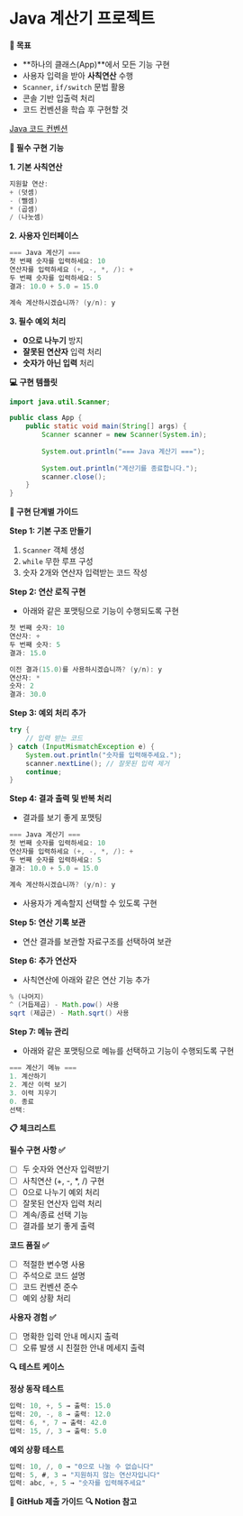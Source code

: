 # Java 계산기 프로젝트

**🎯 목표**
* **하나의 클래스(App)**에서 모든 기능 구현
* 사용자 입력을 받아 **사칙연산** 수행
* `Scanner`, `if/switch` 문법 활용
* 콘솔 기반 입출력 처리
* 코드 컨벤션을 학습 후 구현할 것

[Java 코드 컨벤션](https://naver.github.io/hackday-conventions-java/)

**🔧 필수 구현 기능**

**1. 기본 사칙연산**

```java
지원할 연산:
+ (덧셈)
- (뺄셈)  
* (곱셈)
/ (나눗셈)
```

**2. 사용자 인터페이스**

```java
=== Java 계산기 ===
첫 번째 숫자를 입력하세요: 10
연산자를 입력하세요 (+, -, *, /): +
두 번째 숫자를 입력하세요: 5
결과: 10.0 + 5.0 = 15.0

계속 계산하시겠습니까? (y/n): y
```

**3. 필수 예외 처리**
* **0으로 나누기** 방지
* **잘못된 연산자** 입력 처리
* **숫자가 아닌 입력** 처리

**💻 구현 템플릿**

```java
import java.util.Scanner;

public class App {
    public static void main(String[] args) {
        Scanner scanner = new Scanner(System.in);
        
        System.out.println("=== Java 계산기 ===");
        
        System.out.println("계산기를 종료합니다.");
        scanner.close();
    }
}
```

**📝 구현 단계별 가이드**

**Step 1: 기본 구조 만들기**
1. `Scanner` 객체 생성
2. `while` 무한 루프 구성
3. 숫자 2개와 연산자 입력받는 코드 작성

**Step 2: 연산 로직 구현**
* 아래와 같은 포맷팅으로 기능이 수행되도록 구현

```java
첫 번째 숫자: 10
연산자: +
두 번째 숫자: 5
결과: 15.0

이전 결과(15.0)를 사용하시겠습니까? (y/n): y
연산자: *
숫자: 2
결과: 30.0
```

**Step 3: 예외 처리 추가**

```java
try {
    // 입력 받는 코드
} catch (InputMismatchException e) {
    System.out.println("숫자를 입력해주세요.");
    scanner.nextLine(); // 잘못된 입력 제거
    continue;
}
```

**Step 4: 결과 출력 및 반복 처리**
* 결과를 보기 좋게 포맷팅

```java
=== Java 계산기 ===
첫 번째 숫자를 입력하세요: 10
연산자를 입력하세요 (+, -, *, /): +
두 번째 숫자를 입력하세요: 5
결과: 10.0 + 5.0 = 15.0

계속 계산하시겠습니까? (y/n): y
```

* 사용자가 계속할지 선택할 수 있도록 구현

**Step 5: 연산 기록 보관**
* 연산 결과를 보관할 자료구조를 선택하여 보관

**Step 6: 추가 연산자**
* 사칙연산에 아래와 같은 연산 기능 추가

```java
% (나머지)
^ (거듭제곱) - Math.pow() 사용
sqrt (제곱근) - Math.sqrt() 사용
```

**Step 7: 메뉴 관리**
* 아래와 같은 포맷팅으로 메뉴를 선택하고 기능이 수행되도록 구현

```java
=== 계산기 메뉴 ===
1. 계산하기
2. 계산 이력 보기
3. 이력 지우기
0. 종료
선택:
```

**📋 체크리스트**

**필수 구현 사항 ✅**
* [ ] 두 숫자와 연산자 입력받기
* [ ] 사칙연산 (+, -, *, /) 구현
* [ ] 0으로 나누기 예외 처리
* [ ] 잘못된 연산자 입력 처리
* [ ] 계속/종료 선택 기능
* [ ] 결과를 보기 좋게 출력

**코드 품질 ✅**
* [ ] 적절한 변수명 사용
* [ ] 주석으로 코드 설명
* [ ] 코드 컨벤션 준수
* [ ] 예외 상황 처리

**사용자 경험 ✅**
* [ ] 명확한 입력 안내 메시지 출력
* [ ] 오류 발생 시 친절한 안내 메세지 출력

**🔍 테스트 케이스**

**정상 동작 테스트**

```java
입력: 10, +, 5 → 출력: 15.0
입력: 20, -, 8 → 출력: 12.0  
입력: 6, *, 7 → 출력: 42.0
입력: 15, /, 3 → 출력: 5.0
```

**예외 상황 테스트**

```java
입력: 10, /, 0 → "0으로 나눌 수 없습니다"
입력: 5, #, 3 → "지원하지 않는 연산자입니다"
입력: abc, +, 5 → "숫자를 입력해주세요"
```

**📁 GitHub 제출 가이드**
**🔍 Notion 참고**